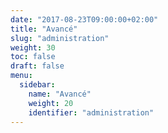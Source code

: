```yaml
---
date: "2017-08-23T09:00:00+02:00"
title: "Avancé"
slug: "administration"
weight: 30
toc: false
draft: false
menu:
  sidebar:
    name: "Avancé"
    weight: 20
    identifier: "administration"
---
```

